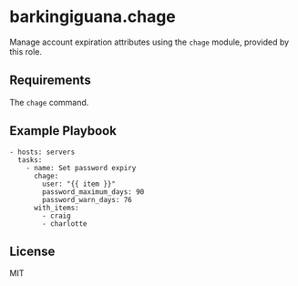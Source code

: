 barkingiguana.chage
===================

Manage account expiration attributes using the `chage` module, provided by
this role.

Requirements
------------

The `chage` command.

Example Playbook
----------------

    - hosts: servers
      tasks:
        - name: Set password expiry
          chage:
            user: "{{ item }}"
            password_maximum_days: 90
            password_warn_days: 76
          with_items:
            - craig
            - charlotte

License
-------

MIT

